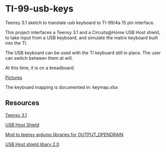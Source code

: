 # TI-99-usb-keys
Teensy 3.1 sketch to translate usb keyboard to TI-99/4a 15 pin interface.

This project interfaces a Teensy 3.1 and a Circuits@Home USB Host shield, to take input from a USB keyboard, and simulate the
matrix keyboard built into the TI. 

The USB keyboard can be used with the TI keyboard still in place. The user can switch between them at will.

At this time, it is on a breadboard. 

[Pictures](https://goo.gl/photos/xhLKCTwCPuAeUbP86)

The keyboard mapping is documented in: keymap.xlsx

## Resources

[Teensy 3.1](https://www.pjrc.com/teensy/teensy31.html)

[USB Host Shield](https://www.circuitsathome.com/products-page/arduino-shields/usb-host-shield-for-arduino-pro-mini) 

[Mod to teensy arduino libraries for OUTPUT_OPENDRAIN](https://forum.pjrc.com/threads/7531-Internal-pull-up-and-pull-down-resistors-on-teensy-3?p=63944&viewfull=1#post63944)

[USB Host shield libary 2.0](https://github.com/felis/USB_Host_Shield_2.0)

